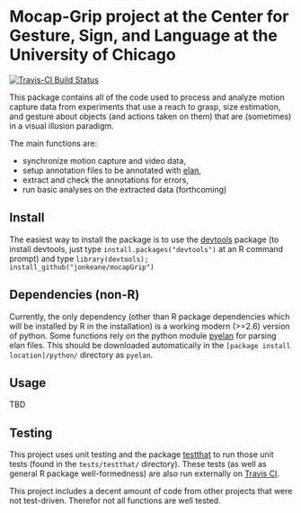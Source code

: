 # Mocap-Grip project at the Center for Gesture, Sign, and Language at the University of Chicago

[![Travis-CI Build Status](https://travis-ci.org/jonkeane/mocapGrip.svg?branch=master)](https://travis-ci.org/jonkeane/mocapGrip)

This package contains all of the code used to process and analyze motion capture data from experiments that use a reach to grasp, size estimation, and gesture about objects (and actions taken on them) that are (sometimes) in a visual illusion paradigm.

The main functions are:
* synchronize motion capture and video data,
* setup annotation files to be annotated with [elan](https://tla.mpi.nl/tools/tla-tools/elan/), 
* extract and check the annotations for errors,
* run basic analyses on the extracted data (forthcoming) 

## Install

The easiest way to install the package is to use the [devtools](https://github.com/hadley/devtools) package (to install devtools, just type `install.packages("devtools")` at an R command prompt) and type `library(devtools); install_github("jonkeane/mocapGrip")`

## Dependencies (non-R)

Currently, the only dependency (other than R package dependencies which will be installed by R in the installation) is a working modern (>=2.6) version of python. Some functions rely on the python module [pyelan](https://github.com/jonkeane/pyelan) for parsing elan files. This should be downloaded automatically in the `[package install location]/python/` directory as `pyelan`.
 
## Usage
TBD

## Testing
This project uses unit testing and the package [testthat](https://github.com/hadley/testthat) to run those unit tests (found in the `tests/testthat/` directory). These tests (as well as general R package well-formedness) are also run externally on [Travis CI](https://travis-ci.org).

This project includes a decent amount of code from other projects that were not test-driven. Therefor not all functions are well tested. 
